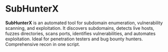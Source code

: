 # SubHunterX
**SubHunterX** is an automated tool for subdomain enumeration, vulnerability scanning, and exploitation. It discovers subdomains, detects live hosts, fuzzes directories, scans ports, identifies vulnerabilities, and automates exploitation. Ideal for penetration testers and bug bounty hunters. Comprehensive recon in one script.
